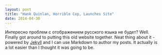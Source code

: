 ```yaml
---
layout: post
title: "Hank Quinlan, Horrible Cop, Launches Site"
date: 2014-04-30
---
```


Интересно проблем с отображением русского языка не будет?
Well. Finally got around to putting this old website together. Neat thing about it - powered by [Jekyll](http://jekyllrb.com) and I can use Markdown to author my posts. It actually is a lot easier than I thought it was going to be.
